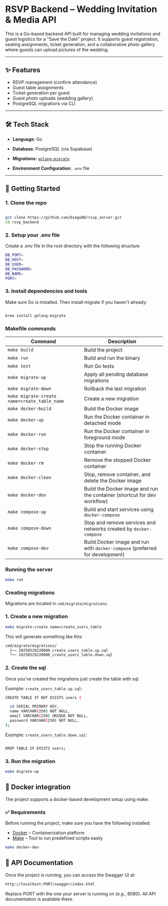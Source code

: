 # RSVP Backend – Wedding Invitation & Media API

This is a Go-based backend API built for managing wedding invitations and guest logistics for a "Save the Date" project. It supports guest registration, seating assignments, ticket generation, and a collaborative photo gallery where guests can upload pictures of the wedding.

---

## ✨ Features

- RSVP management (confirm attendance)
- Guest table assignments
- Ticket generation per guest
- Guest photo uploads (wedding gallery)
- PostgreSQL migrations via CLI

---

## 🛠 Tech Stack

- **Language**: Go
- **Database**: PostgreSQL (via Supabase)

- **Migrations**: [`golang-migrate`](https://github.com/golang-migrate/migrate)
- **Environment Configuration**: `.env` file

---

## 🚀 Getting Started

### 1. Clone the repo

```bash

git clone https://github.com/DiegoB0/rsvp_server.git
cd rsvp_backend

```

### 2. Setup your .env file

Create a .env file in the root directory with the following structure

```bash
DB_PORT=
DB_HOST=
DB_USER=
DB_PASSWORD=
DB_NAME=
PORT=
```

### 3. Install dependencies and tools

Make sure Go is installed. Then install migrate if you haven't already:

```bash

brew install golang-migrate
```

### Makefile commands

| Command                                      | Description                                                                  |
| -------------------------------------------- | ---------------------------------------------------------------------------- |
| `make build`                                 | Build the project                                                            |
| `make run`                                   | Build and run the binary                                                     |
| `make test`                                  | Run Go tests                                                                 |
| `make migrate-up`                            | Apply all pending database migrations                                        |
| `make migrate-down`                          | Rollback the last migration                                                  |
| `make migrate-create name=create_table_name` | Create a new migration                                                       |
| `make docker-build`                          | Build the Docker image                                                       |
| `make docker-up`                             | Run the Docker container in detached mode                                    |
| `make docker-run`                            | Run the Docker container in foreground mode                                  |
| `make docker-stop`                           | Stop the running Docker container                                            |
| `make docker-rm`                             | Remove the stopped Docker container                                          |
| `make docker-clean`                          | Stop, remove container, and delete the Docker image                          |
| `make docker-dev`                            | Build the Docker image and run the container (shortcut for dev workflow)     |
| `make compose-up`                            | Build and start services using `docker-compose`                              |
| `make compose-down`                          | Stop and remove services and networks created by `docker-compose`            |
| `make compose-dev`                           | Build Docker image and run with `docker-compose` (preferred for development) |

### Running the server

```bash
make run
```

### Creating migrations

Migrations are located in `cmd/migrate/migrations`.

### 1. Create a new migration

```bash
make migrate-create name=create_users_table
```

This will generate something like this:

```bash
cmd/migrate/migrations/
  ├── 20250529220000_create_users_table.up.sql
  └── 20250529220000_create_users_table.down.sql

```

### 2. Create the sql

Once you've created the migrations just create the table with sql.

Example: `create_users_table.up.sql`:

```bash
CREATE TABLE IF NOT EXISTS users (

  id SERIAL PRIMARY KEY,
  name VARCHAR(250) NOT NULL,
  email VARCHAR(250) UNIQUE NOT NULL,
  password VARCHAR(250) NOT NULL,
);

```

Example: `create_users_table.down.sql`:

```bash

DROP TABLE IF EXISTS users;


```

### 3. Run the migration

```bash
make migrate-up
```

## 🐳 Docker integration

The project supports a docker-based development setup using make.

### ✅ Requirements

Before running the project, make sure you have the following installed:

- [Docker](https://www.docker.com/) – Containerization platform
- [Make](https://www.gnu.org/software/make/) – Tool to run predefined scripts easily

```bash
make docker-dev
```

## 📄 API Documentation

Once the project is running, you can access the Swagger UI at:

```bash
http://localhost:PORT/swagger/index.html
```

Replace PORT with the one your server is running on (e.g., 8080).
All API documentation is available there.
